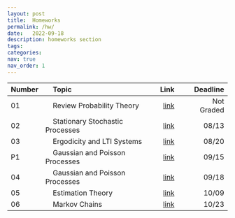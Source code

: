 ```yaml
---
layout: post
title:  Homeworks
permalink: /hw/
date:   2022-09-18
description: homeworks section
tags: 
categories: 
nav: true
nav_order: 1
---
```

| Number | &nbsp; &nbsp; Topic                                                        | Link                                                                                     |  &nbsp; &nbsp; Deadline
| :---- | :--------------------------------------------------------------------- | -----------------------------------------------------------------------------------------------------: | ----------: |
| 01   | &nbsp; &nbsp; Review Probability Theory &nbsp; &nbsp; | <a href='/assets/pdf/homeworks/Stoch_Fall2022_HW1.pdf'>link</a> |  &nbsp; &nbsp; Not Graded |
| 02   | &nbsp; &nbsp; Stationary Stochastic Processes &nbsp; &nbsp; | <a href='/assets/pdf/homeworks/Stoch_Fall2022_HW2.pdf'>link</a> |  &nbsp; &nbsp; 08/13 |
| 03   | &nbsp; &nbsp; Ergodicity and LTI Systems &nbsp; &nbsp; | <a href='/assets/pdf/homeworks/Stoch_Fall2022_HW3.pdf'>link</a> |  &nbsp; &nbsp; 08/20 |
| P1   | &nbsp; &nbsp; Gaussian and Poisson Processes &nbsp; &nbsp; | <a href='/assets/zip/Stoch_Fall2022_PHW1.zip'>link</a> |  &nbsp; &nbsp; 09/15 |
| 04   | &nbsp; &nbsp; Gaussian and Poisson Processes &nbsp; &nbsp; | <a href='/assets/pdf/homeworks/Stoch-Fall2022-HW4.pdf'>link</a> |  &nbsp; &nbsp; 09/18 |
| 05   | &nbsp; &nbsp; Estimation Theory &nbsp; &nbsp; | <a href='/assets/pdf/homeworks/stoch-fall2022_HW5.pdf'>link</a> |  &nbsp; &nbsp; 10/09 |
| 06   | &nbsp; &nbsp; Markov Chains &nbsp; &nbsp; | <a href='/assets/pdf/homeworks/Stoch-Fall2022-HW6.pdf'>link</a> |  &nbsp; &nbsp; 10/23 |

